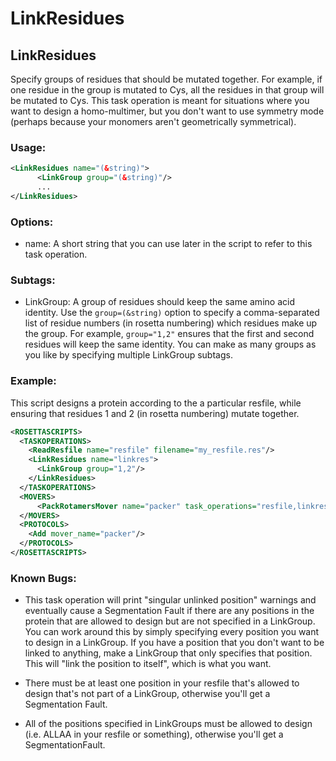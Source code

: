 # LinkResidues
## LinkResidues

Specify groups of residues that should be mutated together.  For example, if one residue in the group is mutated to Cys, all the residues in that group will be mutated to Cys.  This task operation is meant for situations where you want to design a homo-multimer, but you don't want to use symmetry mode (perhaps because your monomers aren't geometrically symmetrical).  

### Usage:

```xml
<LinkResidues name="(&string)">
      <LinkGroup group="(&string)"/>
      ...
</LinkResidues>
```

### Options:

* name: A short string that you can use later in the script to refer to this task operation.

### Subtags:

* LinkGroup: A group of residues should keep the same amino acid identity.  Use the ``group=(&string)`` option to specify a comma-separated list of residue numbers (in rosetta numbering) which residues make up the group.  For example, `group="1,2"` ensures that the first and second residues will keep the same identity.  You can make as many groups as you like by specifying multiple LinkGroup subtags.

### Example:

This script designs a protein according to the a particular resfile, while ensuring that residues 1 and 2 (in rosetta numbering) mutate together.

```xml
<ROSETTASCRIPTS>
  <TASKOPERATIONS>
    <ReadResfile name="resfile" filename="my_resfile.res"/>
    <LinkResidues name="linkres">
      <LinkGroup group="1,2"/>
    </LinkResidues>
  </TASKOPERATIONS>
  <MOVERS>
      <PackRotamersMover name="packer" task_operations="resfile,linkres"/>
  </MOVERS>
  <PROTOCOLS>
    <Add mover_name="packer"/>
  </PROTOCOLS>
</ROSETTASCRIPTS>
```

### Known Bugs:

* This task operation will print "singular unlinked position" warnings and eventually cause a Segmentation Fault if there are any positions in the protein that are allowed to design but are not specified in a LinkGroup.  You can work around this by simply specifying every position you want to design in a LinkGroup.  If you have a position that you don't want to be linked to anything, make a LinkGroup that only specifies that position.  This will "link the position to itself", which is what you want. 

* There must be at least one position in your resfile that's allowed to design that's not part of a LinkGroup, otherwise you'll get a Segmentation Fault.

* All of the positions specified in LinkGroups must be allowed to design (i.e. ALLAA in your resfile or something), otherwise you'll get a SegmentationFault.